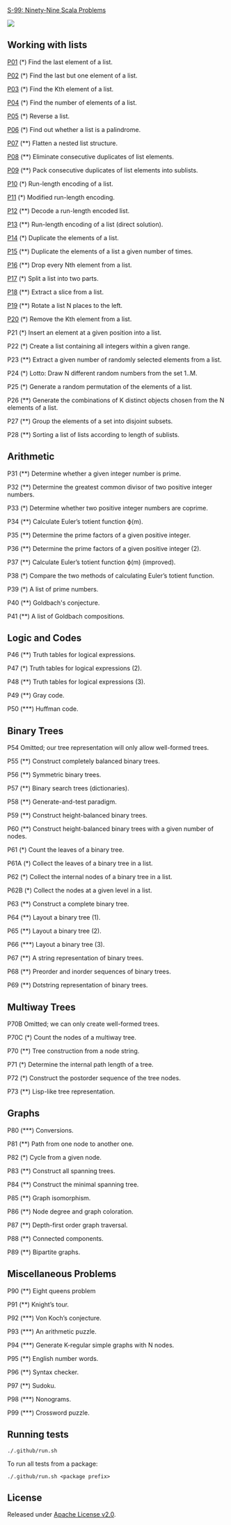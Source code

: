 [S-99: Ninety-Nine Scala Problems](https://aperiodic.net/phil/scala/s-99/)

[![](https://github.com/asarkar/99-scala/workflows/CI/badge.svg)](https://github.com/asarkar/99-scala/actions)

## Working with lists

[P01](src/main/scala/list/P01.scala) (*) Find the last element of a list.

[P02](src/main/scala/list/P02.scala) (*) Find the last but one element of a list.

[P03](src/main/scala/list/P03.scala) (*) Find the Kth element of a list.

[P04](src/main/scala/list/P04.scala) (*) Find the number of elements of a list.

[P05](src/main/scala/list/P05.scala) (*) Reverse a list.

[P06](src/main/scala/list/P06.scala) (*) Find out whether a list is a palindrome.

[P07](src/main/scala/list/P07.scala) (**) Flatten a nested list structure.

[P08](src/main/scala/list/P08.scala) (**) Eliminate consecutive duplicates of list elements.

[P09](src/main/scala/list/P09.scala) (**) Pack consecutive duplicates of list elements into sublists.

[P10](src/main/scala/list/P10.scala) (*) Run-length encoding of a list.

[P11](src/main/scala/list/P11.scala) (*) Modified run-length encoding.

[P12](src/main/scala/list/P12.scala) (**) Decode a run-length encoded list.

[P13](src/main/scala/list/P13.scala) (**) Run-length encoding of a list (direct solution).

[P14](src/main/scala/list/P14.scala) (*) Duplicate the elements of a list.

[P15](src/main/scala/list/P15.scala) (**) Duplicate the elements of a list a given number of times.

[P16](src/main/scala/list/P16.scala) (**) Drop every Nth element from a list.

[P17](src/main/scala/list/P17.scala) (*) Split a list into two parts.

[P18](src/main/scala/list/P18.scala) (**) Extract a slice from a list.

[P19](src/main/scala/list/P19.scala) (**) Rotate a list N places to the left.

[P20](src/main/scala/list/P20.scala) (*) Remove the Kth element from a list.

P21 (*) Insert an element at a given position into a list.

P22 (*) Create a list containing all integers within a given range.

P23 (**) Extract a given number of randomly selected elements from a list.

P24 (*) Lotto: Draw N different random numbers from the set 1..M.

P25 (*) Generate a random permutation of the elements of a list.

P26 (**) Generate the combinations of K distinct objects chosen from the N elements of a list.

P27 (**) Group the elements of a set into disjoint subsets.

P28 (**) Sorting a list of lists according to length of sublists.

## Arithmetic

P31 (**) Determine whether a given integer number is prime.

P32 (**) Determine the greatest common divisor of two positive integer numbers.

P33 (*) Determine whether two positive integer numbers are coprime.

P34 (**) Calculate Euler’s totient function ϕ(m).

P35 (**) Determine the prime factors of a given positive integer.

P36 (**) Determine the prime factors of a given positive integer (2).

P37 (**) Calculate Euler’s totient function ϕ(m) (improved).

P38 (*) Compare the two methods of calculating Euler’s totient function.

P39 (*) A list of prime numbers.

P40 (**) Goldbach's conjecture.

P41 (**) A list of Goldbach compositions.

## Logic and Codes

P46 (**) Truth tables for logical expressions.

P47 (*) Truth tables for logical expressions (2).

P48 (**) Truth tables for logical expressions (3).

P49 (**) Gray code.

P50 (***) Huffman code.

## Binary Trees

P54 Omitted; our tree representation will only allow well-formed trees.

P55 (**) Construct completely balanced binary trees.

P56 (**) Symmetric binary trees.

P57 (**) Binary search trees (dictionaries).

P58 (**) Generate-and-test paradigm.

P59 (**) Construct height-balanced binary trees.

P60 (**) Construct height-balanced binary trees with a given number of nodes.

P61 (*) Count the leaves of a binary tree.

P61A (*) Collect the leaves of a binary tree in a list.

P62 (*) Collect the internal nodes of a binary tree in a list.

P62B (*) Collect the nodes at a given level in a list.

P63 (**) Construct a complete binary tree.

P64 (**) Layout a binary tree (1).

P65 (**) Layout a binary tree (2).

P66 (***) Layout a binary tree (3).

P67 (**) A string representation of binary trees.

P68 (**) Preorder and inorder sequences of binary trees.

P69 (**) Dotstring representation of binary trees.

## Multiway Trees

P70B Omitted; we can only create well-formed trees.

P70C (*) Count the nodes of a multiway tree.

P70 (**) Tree construction from a node string.

P71 (*) Determine the internal path length of a tree.

P72 (*) Construct the postorder sequence of the tree nodes.

P73 (**) Lisp-like tree representation.

## Graphs

P80 (***) Conversions.

P81 (**) Path from one node to another one.

P82 (*) Cycle from a given node.

P83 (**) Construct all spanning trees.

P84 (**) Construct the minimal spanning tree.

P85 (**) Graph isomorphism.

P86 (**) Node degree and graph coloration.

P87 (**) Depth-first order graph traversal.

P88 (**) Connected components.

P89 (**) Bipartite graphs.

## Miscellaneous Problems

P90 (**) Eight queens problem

P91 (**) Knight’s tour.

P92 (***) Von Koch’s conjecture.

P93 (***) An arithmetic puzzle.

P94 (***) Generate K-regular simple graphs with N nodes.

P95 (**) English number words.

P96 (**) Syntax checker.

P97 (**) Sudoku.

P98 (***) Nonograms.

P99 (***) Crossword puzzle.

## Running tests

```
./.github/run.sh
```

To run all tests from a package:
```
./.github/run.sh <package prefix>
```

## License

Released under [Apache License v2.0](LICENSE).